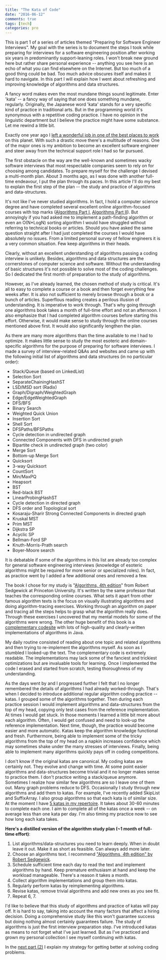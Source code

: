 ```yaml
---
title: "The Kata of Code"
date: "2016-06-12"
comments: true
tags: [tech]
categories: pro
---
```


This is part 1 of a series of articles themed "Preparing for Software Engineer Interviews". My goal with the series is to document the steps I took while preparing for interviews for a software engineering position after working six years in predominantly support-leaning roles. I won't break new ground here but rather share personal experience -- anything you see here is an echo of what you can find elsewhere on the Internet. But too much of a good thing could be bad. Too much advice obscures itself and makes it hard to navigate. In this part I will explain how I went about refreshing and improving knowledge of algorithms and data structures.

A fancy word makes even the most mundane things sound legitimate. Enter 'kata' -- a fancy way of saying that one does something mundane, regularly. Originally, the Japanese word 'kata' stands for a very specific kind of practice in traditional arts. But in the programming world it's synonymous with a repetitive coding practice. I have no opinion in the linguistic department but I believe the practice might have some substance. Let me rewind a little bit.

Exactly one year ago I [left a wonderful job in one of the best places to work](/blog/2015/06/16/why-i-have-quit-an-awesome-job/) on this planet. With such a drastic move there's a multitude of reasons. One of the major ones is my ambition to become an excellent software engineer and steer away from the technical support role I had so far pursued.

The first obstacle on the way are the well-known and sometimes wacky software interviews that most respectable companies seem to rely on for choosing among candidates. To prepare myself for the challenge I devised a multi-month plan. About 3 months ago, as I was done with another full-time endeavour, I put the plan through its paces. In this article I'll do my best to explain the first step of the plan -- the study and practice of algorithms and data-structures.

It's not like I've never studied algorithms. In fact, I hold a computer science degree and have completed several excellent online algorithm-focused courses with top marks ([Algorithms Part I](https://www.coursera.org/course/algs4partI), [Algorithms Part II](https://www.coursera.org/course/algs4partII)). But annoyingly if you had asked me to implement a path-finding algorithm or even an O(N*LogN) sorting algorithm I would have struggled without referring to technical books or articles. Should you have asked the same question straight after I had just completed the courses I would have absolutely no issues. From a limited personal survey of fellow engineers it is a very common situation. Few keep algorithms in their heads.

Clearly, without an excellent understanding of algorithms passing a coding interview is unlikely. Besides, algorithms and data structures are the cornerstones of computer science and software. Without the understanding of basic structures it's not possible to solve most of the coding challenges. So I dedicated the first month of preparation to the study of algorithms.

However, as I've already learned, the chosen method of study is critical. It's all to easy to complete a course or a book and then forget everything few weeks after. It is also not sufficient to merely browse through a book or a bunch of articles. Superflous reading creates a perilous illusion of understanding. It is imperative to work through. That's why going through one algorithms book takes a month of full-time effort and not an afternoon. I also emphasize that I had completed algorithm courses before starting this effort. Otherwise, it would make sense to study through the online courses mentioned above first. It would also significantly lengthen the plan.

As there are many more algorithms than the time available to me I had to optimize. It makes little sense to study the most esoteric and domain-specific algorithms for the purpose of preparing for software interviews. I made a survey of interview-related Q&As and websites and came up with the following initial list of algorithms and data structures (in no particular order):

 * Stack/Queue (based on LinkedList)
 * Selection Sort
 * SeparateChainingHashST
 * LSD/MSD sort (Radix)
 * Graph/Digraph/WeightedGraph
 * Edge/EdgeWeightedGraph
 * DFS/BFS
 * Binary Search
 * Weighted Quick Union
 * Insertion Sort
 * Shell Sort
 * DFSPaths/BFSPaths
 * Cycle detection in undirected graph
 * Connected Components with DFS in undirected graph
 * Bipartite check in undirected graph (two color)
 * Merge Sort
 * Bottom-up Merge Sort
 * Quicksort
 * 3-way Quicksort
 * CountSort
 * Min/MaxPQ
 * Heapsort
 * BST
 * Red-black BST
 * LinearProbingHashST
 * Cycle detection in directed graph
 * DFS order and Topological sort
 * Kosaraju-Sharir Strong Connected Components in directed graph
 * Kruskal MST
 * Prim MST
 * Dijkstra SP
 * Acyclic SP
 * Bellman-Ford SP
 * Knuth-Morris-Prath search
 * Boyer-Moore search

It is debatable if some of the algorithms in this list are already too complex for general software engineering interviews (knowledge of esoteric algorithms might be required for more senior or specialized roles). In fact, as practice went by I added a few additional ones and removed a few.

The book I chose for my study is "[Algorithms, 4th edition](https://www.amazon.com/Algorithms-4th-Robert-Sedgewick/dp/032157351X)" from Robert Sedgewick at Princeton University. It's written by the same professor that teaches the corresponding online courses. What sets it apart from other famous algorithm texts is the focus on visually illustrating algorithms and doing algorithm-tracing exercises. Working through an algorithm on paper and tracing all the steps helps to grasp what the algorithm really does. Through these exercises I uncovered that my mental models for some of the algorithms were wrong. The other huge benefit of this book is a [complementary codesite](http://algs4.cs.princeton.edu/) with lots of high-quality and clearly-written implementations of algorithms in Java.

My daily routine consisted of reading about one topic and related algorithms and then trying to re-implement the algorithms myself. As soon as I stumbled I looked-up the text. The complementary code is extremely readable. The implementations may lack some of the fanciest and trickiest optimizations but are invaluable tools for learning. Once I implemented the code I erased and started from scratch, testing thoroughness of my understanding.

As the days went by and I progressed further I felt that I no longer remembered the details of algorithms I had already worked-through. That's when I decided to introduce additional regular algorithm coding practice -- katas. I grouped some of the algorithms together. Then during each practice session I would implement algorithms and data-structures from the top of my head, copying only test cases from the reference implementation. At times I would get stuck. In those moments I learned a little bit more about each algorithm. Often, I would get confused and need to look-up the reference implementation. Next time, though, the practice would become easier and more automatic. Katas keep the algorithm knowledge functional and fresh. Furthermore, being able to implement some of the tricky algorithms from the top of my head on a napkin increases confidence which may sometimes shake under the many stresses of interviews. Finally, being able to implement many algorithms quickly pays off in coding competitions.

I don't know if the original katas are canonical. My coding katas are certainly not. They evolve and change with time. At some point easier algorithms and data-structures become trivial and it no longer makes sense to practice them. I don't practice writing a stack/queue anymore. Sometimes I realize how similar few algorithms are so I leave one of them out. Many graph problems reduce to DFS. Occasionally I study through new algorithms and add them to katas. For example, I've recently added SkipList and SuffixArray. I also group algorithms so that each kata is of similar size. At the moment I have [5 katas in my repertoire](https://github.com/drseergio/practice/tree/master/katas). It takes about 30-60 minutes to complete each one. I aim to complete all of the katas once a week -- on average less than one kata per day. I'm also timing my practice now to see how long each kata takes.

**Here's a distilled version of the algorithm study plan (~1 month of full-time effort)**:

 1. List algorithms/data-structures you need to learn deeply. When in doubt leave it out. Make it as short as feasible. Can always add more later.
 2. Choose an algorithms text. I recommend ["Algorithms, 4th edition" by Robert Sedgewick](https://www.amazon.com/Algorithms-4th-Robert-Sedgewick/dp/032157351X).
 3. Schedule sufficient time each day to read the text and implement algorithms by hand. Keep premature enthusiasm at hand and keep the workload manageable. There's a reason it takes a month.
 4. Collect algorithm implementations and group them into katas.
 5. Regularly perform katas by reimplementing algorithms.
 6. Revise katas, remove trivial algorithms and add new ones as you see fit.
 7. Repeat 6, 7.

I'd like to believe that this study of algorithms and practice of katas will pay off. It is hard to say, taking into account the many factors that affect a hiring decision. Doing a comprehensive study like this won't guarantee success but doing nothing almost certainly guarantees failure. The study of algorithms is just the first interview preparation step. I've introduced katas as means to not forget what I've just learned. But as I've practiced and grown my personal collection I see myself continuing with katas.

In the [next part (2)](/blog/2016/07/08/getting-better-at-solving-coding-interview-problems/) I explain my strategy for getting better at solving coding problems.

